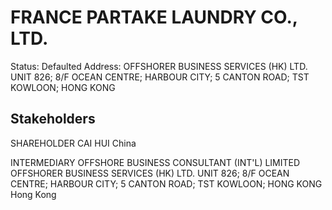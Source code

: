# FRANCE PARTAKE LAUNDRY CO., LTD.
Status: Defaulted
Address: OFFSHORER BUSINESS SERVICES (HK) LTD. UNIT 826; 8/F OCEAN CENTRE; HARBOUR CITY; 5 CANTON ROAD; TST KOWLOON; HONG KONG

## Stakeholders
SHAREHOLDER
CAI HUI
China


INTERMEDIARY
OFFSHORE BUSINESS CONSULTANT (INT'L) LIMITED
OFFSHORER BUSINESS SERVICES (HK) LTD. UNIT 826; 8/F OCEAN CENTRE; HARBOUR CITY; 5 CANTON ROAD; TST KOWLOON; HONG KONG
Hong Kong



